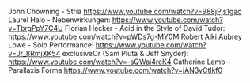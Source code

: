 John Chowning - Stria https://www.youtube.com/watch?v=988jPjs1gao
Laurel Halo - Nebenwirkungen: https://www.youtube.com/watch?v=TbrgPpY7C4U
Florian Hecker - Acid in the Style of David Tudor: https://www.youtube.com/watch?v=pWDs7g-MY0M
Robert Aiki Aubrey Lowe - Solo Performance: https://www.youtube.com/watch?v=Jr_8RmjXK54
exclusiveOr (Sam Pluta & Jeff Snyder): https://www.youtube.com/watch?v=-sQWai4rcK4
Catherine Lamb - Parallaxis Forma https://www.youtube.com/watch?v=jAN3yCtlkf0
